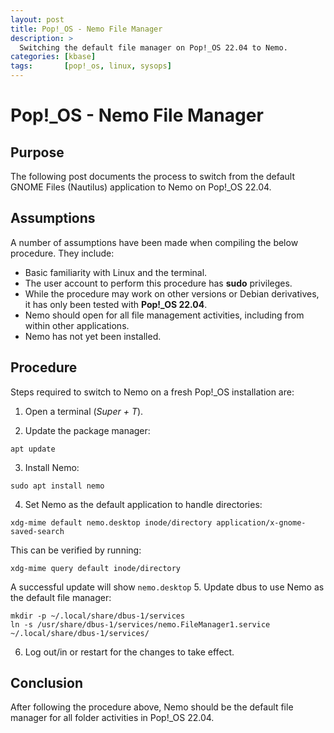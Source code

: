 ```yaml
---
layout: post
title: Pop!_OS - Nemo File Manager
description: >
  Switching the default file manager on Pop!_OS 22.04 to Nemo.
categories: [kbase]
tags:       [pop!_os, linux, sysops]
---
```

# Pop!_OS - Nemo File Manager

## Purpose
The following post documents the process to switch from the default GNOME Files (Nautilus) application to Nemo on Pop!_OS 22.04.

## Assumptions
A number of assumptions have been made when compiling the below procedure. They include:
+ Basic familiarity with Linux and the terminal.
+ The user account to perform this procedure has **sudo** privileges.
+ While the procedure may work on other versions or Debian derivatives, it has only been tested with **Pop!_OS 22.04**.
+ Nemo should open for all file management activities, including from within other applications.
+ Nemo has not yet been installed.

## Procedure
Steps required to switch to Nemo on a fresh Pop!_OS installation are:
1. Open a terminal (*Super + T*).

2. Update the package manager:  
```shell
apt update
```
3. Install Nemo:  
```shell
sudo apt install nemo
```
4. Set Nemo as the default application to handle directories:  
```shell
xdg-mime default nemo.desktop inode/directory application/x-gnome-saved-search
```
This can be verified by running:  
```shell
xdg-mime query default inode/directory
```
A successful update will show `nemo.desktop`
5. Update dbus to use Nemo as the default file manager:  
```shell
mkdir -p ~/.local/share/dbus-1/services
ln -s /usr/share/dbus-1/services/nemo.FileManager1.service ~/.local/share/dbus-1/services/
```
6. Log out/in or restart for the changes to take effect.

## Conclusion
After following the procedure above, Nemo should be the default file manager for all folder activities in Pop!_OS 22.04.